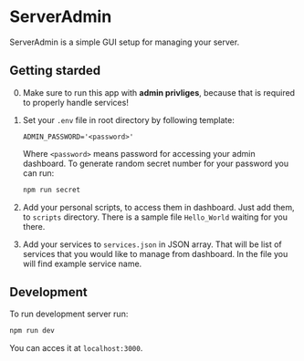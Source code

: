 # ServerAdmin

ServerAdmin is a simple GUI setup for managing your server.

## Getting starded

0. Make sure to run this app with **admin privliges**, because that is required to properly handle services!

1. Set your `.env` file in root directory by following template:

    ```
    ADMIN_PASSWORD='<password>'
    ```

    Where `<password>` means password for accessing your admin dashboard. To generate random secret number for your password you can run:

    ```bash
    npm run secret
    ```

2. Add your personal scripts, to access them in dashboard. Just add them, to `scripts` directory. There is a sample file `Hello_World` waiting for you there.

3. Add your services to `services.json` in JSON array. That will be list of services that you would like to manage from dashboard. In the file you will find example service name.

## Development

To run development server run:

```bash
npm run dev
```

You can acces it at `localhost:3000`.
